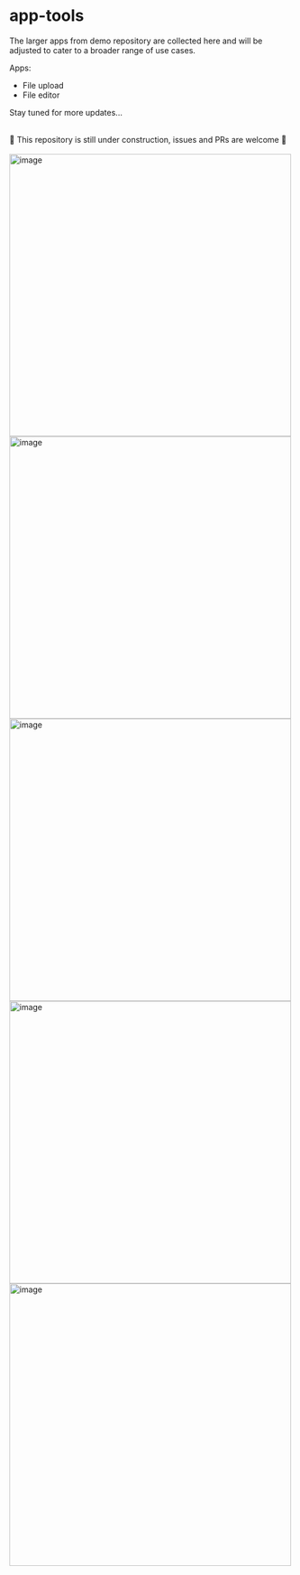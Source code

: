 # app-tools
The larger apps from demo repository are collected here and will be adjusted to cater to a broader range of use cases. <br>

Apps:
* File upload
* File editor

Stay tuned for more updates...

<br>
🚧 This repository is still under construction, issues and PRs are welcome 🚧 <br>
<br>

<img width="500" alt="image" src="https://github.com/abap2UI5/app-tools/assets/102328295/28e324ad-1d74-454a-8d4b-4b65e9bc3874">
<br>
<img width="500" alt="image" src="https://github.com/abap2UI5/app-tools/assets/102328295/fe9df57f-1df3-4830-8a9b-2cef56ea9474">
<br>
<img width="500" alt="image" src="https://github.com/abap2UI5/app-tools/assets/102328295/41eb2bb7-8a3e-46d0-9938-712b6364baaa">
<br>
<img width="500" alt="image" src="https://github.com/abap2UI5/app-tools/assets/102328295/63b57853-e520-4f62-aeea-c972c9a34d7c">
<br>
<img width="500" alt="image" src="https://github.com/abap2UI5/app-tools/assets/102328295/60d980c4-720f-4f58-a96f-f6c4998ca464">
